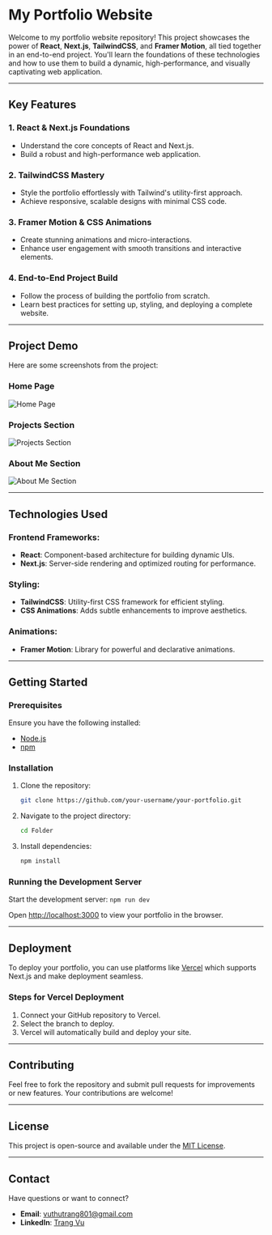 # My Portfolio Website

Welcome to my portfolio website repository! This project showcases the power of **React**, **Next.js**, **TailwindCSS**, and **Framer Motion**, all tied together in an end-to-end project. You'll learn the foundations of these technologies and how to use them to build a dynamic, high-performance, and visually captivating web application.

---

## Key Features

### 1. React & Next.js Foundations
- Understand the core concepts of React and Next.js.
- Build a robust and high-performance web application.

### 2. TailwindCSS Mastery
- Style the portfolio effortlessly with Tailwind's utility-first approach.
- Achieve responsive, scalable designs with minimal CSS code.

### 3. Framer Motion & CSS Animations
- Create stunning animations and micro-interactions.
- Enhance user engagement with smooth transitions and interactive elements.

### 4. End-to-End Project Build
- Follow the process of building the portfolio from scratch.
- Learn best practices for setting up, styling, and deploying a complete website.

---

## Project Demo

Here are some screenshots from the project:

### Home Page
![Home Page](./images/home-page.png)

### Projects Section
![Projects Section](./images/projects-section.png)

### About Me Section
![About Me Section](./images/about-me.png)

---

## Technologies Used

### Frontend Frameworks:
- **React**: Component-based architecture for building dynamic UIs.
- **Next.js**: Server-side rendering and optimized routing for performance.

### Styling:
- **TailwindCSS**: Utility-first CSS framework for efficient styling.
- **CSS Animations**: Adds subtle enhancements to improve aesthetics.

### Animations:
- **Framer Motion**: Library for powerful and declarative animations.

---

## Getting Started

### Prerequisites
Ensure you have the following installed:
- [Node.js](https://nodejs.org/)
- [npm](https://www.npmjs.com/)

### Installation

1. Clone the repository:
   ```bash
   git clone https://github.com/your-username/your-portfolio.git
   ```

2. Navigate to the project directory:
   ```bash
   cd Folder
   ```

3. Install dependencies:
   ```bash
   npm install
   ```

### Running the Development Server

Start the development server: `npm run dev`

Open [http://localhost:3000](http://localhost:3000) to view your portfolio in the browser.

---

## Deployment

To deploy your portfolio, you can use platforms like [Vercel](https://vercel.com/) which supports Next.js and make deployment seamless.

### Steps for Vercel Deployment
1. Connect your GitHub repository to Vercel.
2. Select the branch to deploy.
3. Vercel will automatically build and deploy your site.

---

## Contributing

Feel free to fork the repository and submit pull requests for improvements or new features. Your contributions are welcome!

---

## License

This project is open-source and available under the [MIT License](LICENSE).

---

## Contact

Have questions or want to connect?
- **Email**: vuthutrang801@gmail.com
- **LinkedIn**: [Trang Vu](https://linkedin.com/in/trang-vu-4126b123b/)

